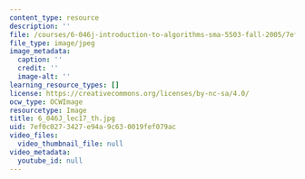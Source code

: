 ```yaml
---
content_type: resource
description: ''
file: /courses/6-046j-introduction-to-algorithms-sma-5503-fall-2005/7ef0c0273427e94a9c630019fef079ac_6_046J_lec17_th.jpg
file_type: image/jpeg
image_metadata:
  caption: ''
  credit: ''
  image-alt: ''
learning_resource_types: []
license: https://creativecommons.org/licenses/by-nc-sa/4.0/
ocw_type: OCWImage
resourcetype: Image
title: 6_046J_lec17_th.jpg
uid: 7ef0c027-3427-e94a-9c63-0019fef079ac
video_files:
  video_thumbnail_file: null
video_metadata:
  youtube_id: null
---
```

